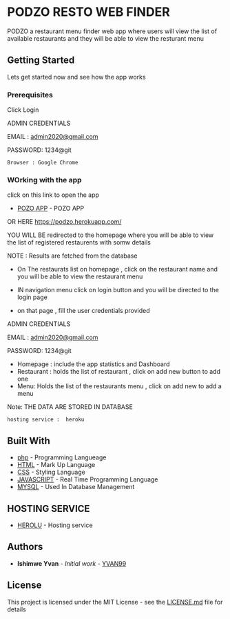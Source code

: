 # PODZO RESTO WEB FINDER

PODZO a restaurant menu finder web app where users will view the list of available restaurants and they will be able to view the resturant menu

## Getting Started

Lets get started now and see how the app works

### Prerequisites

Click Login

ADMIN CREDENTIALS 

EMAIL : admin2020@gmail.com

PASSWORD: 1234@git

```
Browser : Google Chrome
```

### WOrking with the app

click on this link to open the app

* [POZO APP](https://podzo.herokuapp.com/) - POZO APP

 OR HERE https://podzo.herokuapp.com/

YOU WILL BE redirected to the homepage where you will be able to view the list of registered restaurents with somw details

NOTE : Results are fetched from the database

- On The restaurats list on homepage , click on the restaurant name and you will be able to view the restaurant menu

- IN navigation menu click on login button and you will be directed to the login page

- on that page , fill the user credentials provided 

ADMIN CREDENTIALS 

EMAIL : admin2020@gmail.com

PASSWORD: 1234@git

- Homepage : include the app statistics and Dashboard
- Restaurant : holds the list of restaurant , click on add new button to add one
- Menu: Holds the list of the restaurants menu , click on add new to add a menu

Note: THE DATA ARE STORED IN DATABASE


```
hosting service :  heroku
```


## Built With

* [php](http://php.net) - Programming Langueage
* [HTML](https://www.w3schools.com/html/html_intro.asp) - Mark Up Language
* [CSS](https://www.w3schools.com/css/css_intro.asp) - Styling Language
* [JAVASCRIPT](https://www.w3schools.com/js/js_intro.asp) - Real Time Programming Language
* [MYSQL](https://www.w3schools.com/sql/sql_intro.asp) - Used In Database Management

## HOSTING SERVICE

* [HEROLU](https://www.heroku.com) - Hosting service

## Authors

* **Ishimwe Yvan** - *Initial work* - [YVAN99](https://github.com/yvan99)

## License

This project is licensed under the MIT License - see the [LICENSE.md](LICENSE.md) file for details




